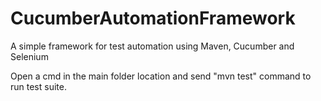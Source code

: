# CucumberAutomationFramework
A simple framework for test automation using Maven, Cucumber and Selenium

Open a cmd in the main folder location and send "mvn test" command to run test suite.
